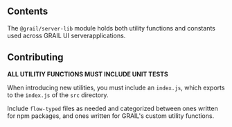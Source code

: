 ## Contents

The `@grail/server-lib` module holds both utility functions and constants used
across GRAIL UI serverapplications.

## Contributing

**ALL UTILITIY FUNCTIONS MUST INCLUDE UNIT TESTS**

When introducing new utilities, you must include an `index.js`, which exports to the
`index.js` of the `src` directory.

Include `flow-typed` files as needed and categorized between ones
written for npm packages, and ones written for GRAIL's custom utility functions.
